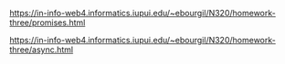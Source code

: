 https://in-info-web4.informatics.iupui.edu/~ebourgil/N320/homework-three/promises.html

https://in-info-web4.informatics.iupui.edu/~ebourgil/N320/homework-three/async.html